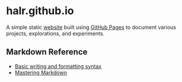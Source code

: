 # halr.github.io
A simple static [website](https://halr.github.io) built using [GitHub Pages](https://pages.github.com/) to document various projects, explorations, and experiments.

## Markdown Reference
* [Basic writing and formatting syntax](https://docs.github.com/en/free-pro-team@latest/github/writing-on-github/basic-writing-and-formatting-syntax)
* [Mastering Markdown](https://guides.github.com/features/mastering-markdown/)